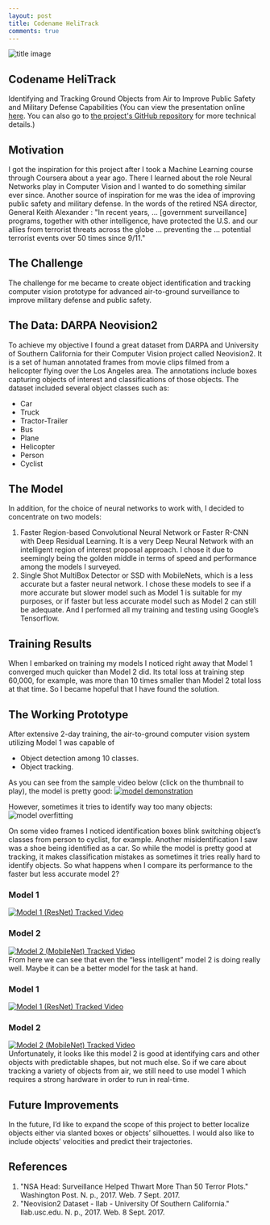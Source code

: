 ```yaml
---
layout: post
title: Codename HeliTrack
comments: true
---
```


![title image](https://www.wired.com/images_blogs/dangerroom/2010/11/061109-F-9999X-0471.jpg)

## Codename HeliTrack
Identifying and Tracking Ground Objects from Air to Improve Public Safety and Military Defense Capabilities (You can view the presentation online [here](https://docs.google.com/presentation/d/e/2PACX-1vQuCGiDUtic_qHUC4cYvti4GBEuiHFdfCJHUNcjsOcy3bD8EBUe51VdLiOq3yavRLEc_sPuhjduNr3U/pub?start=true&loop=false&delayms=15000). You can also go to [the project's GitHub repository](https://github.com/aleksod/Main_Repo/tree/master/Projects/HeliTrack) for more technical details.)

## Motivation  
I got the inspiration for this project after I took a Machine Learning course through Coursera about a year ago. There I learned about the role Neural Networks play in Computer Vision and I wanted to do something similar ever since. Another source of inspiration for me was the idea of improving public safety and military defense. In the words of the retired NSA director, General Keith Alexander : "In recent years, … [government surveillance] programs, together with other intelligence, have protected the U.S. and our allies from terrorist threats across the globe ... preventing the … potential terrorist events over 50 times since 9/11."

## The Challenge
The challenge for me became to create object identification and tracking computer vision prototype for advanced air-to-ground surveillance to improve military defense and public safety.

## The Data: DARPA Neovision2  
To achieve my objective I found a great dataset from DARPA and University of Southern California for their Computer Vision project called Neovision2. It is a set of human annotated frames from movie clips filmed from a helicopter flying over the Los Angeles area. The annotations include boxes capturing objects of interest and classifications of those objects. The dataset included several object classes such as:
* Car
* Truck
* Tractor-Trailer
* Bus
* Plane
* Helicopter
* Person
* Cyclist

## The Model  
In addition, for the choice of neural networks to work with, I decided to concentrate on two models:
1. Faster Region-based Convolutional Neural Network or Faster R-CNN with Deep Residual Learning. It is a very Deep Neural Network with an intelligent region of interest proposal approach. I chose it due to seemingly being the golden middle in terms of speed and performance among the models I surveyed.
2. Single Shot MultiBox Detector or SSD with MobileNets, which is a less accurate but a faster neural network.
I chose these models to see if a more accurate but slower model such as Model 1  is suitable for my purposes, or if faster but less accurate model such as Model 2 can still be adequate.  And I performed all my training and testing using Google’s Tensorflow.

## Training Results  
When I embarked on training my models I noticed right away that Model 1 converged much quicker than Model 2 did. Its total loss at training step 60,000, for example, was more than 10 times smaller than Model 2 total loss at that time. So I became hopeful that I have found the solution.

## The Working Prototype  
After extensive 2-day training, the air-to-ground computer vision system utilizing Model 1 was capable of
* Object detection among 10 classes.
* Object tracking.  

As you can see from the sample video below (click on the thumbnail to play), the model is pretty good:
[![model demonstration](https://i1.ytimg.com/vi/im2-BVwxeZI/hqdefault.jpg)](https://www.youtube.com/watch?v=im2-BVwxeZI)  

However, sometimes it tries to identify way too many objects:
![model overfitting](https://i.imgur.com/cHkt37n.png)  

On some video frames I noticed identification boxes blink switching object’s classes from person to cyclist, for example. Another misidentification I saw was a shoe being identified as a car. So while the model is pretty good at tracking, it makes classification mistakes as sometimes it tries really hard to identify objects. So what happens when I compare its performance to the faster but less accurate model 2?

### Model 1
[![Model 1 (ResNet) Tracked Video](https://i1.ytimg.com/vi/3j7zlDC0-dg/hqdefault.jpg)](https://www.youtube.com/watch?v=3j7zlDC0-dg&feature=youtu.be)
### Model 2
[![Model 2 (MobileNet) Tracked Video](https://i1.ytimg.com/vi/5q99wtbXWpU/hqdefault.jpg)](https://www.youtube.com/watch?v=5q99wtbXWpU&feature=youtu.be)  
From here we can see that even the “less intelligent” model 2 is doing really well.  Maybe it can be a better model for the task at hand.

### Model 1
[![Model 1 (ResNet) Tracked Video](https://i1.ytimg.com/vi/SkOvcAFx_1I/hqdefault.jpg)](https://youtu.be/SkOvcAFx_1I)
### Model 2
[![Model 2 (MobileNet) Tracked Video](https://i1.ytimg.com/vi/lyXaKCBY_5E/hqdefault.jpg)](https://youtu.be/lyXaKCBY_5Ee)  
Unfortunately, it looks like this model 2 is good at identifying cars and other objects with predictable shapes, but not much else. So if we care about tracking a variety of objects from air, we still need to use model 1  which requires a strong hardware in order to run in real-time.  

## Future Improvements  
In the future, I’d like to expand the scope of this project to better localize objects either via slanted boxes or objects’ silhouettes. I would also like to include objects’ velocities and predict their trajectories.

## References  
1. "NSA Head: Surveillance Helped Thwart More Than 50 Terror Plots." Washington Post. N. p., 2017. Web. 7 Sept. 2017.
2. "Neovision2 Dataset - Ilab - University Of Southern California." Ilab.usc.edu. N. p., 2017. Web. 8 Sept. 2017.